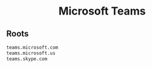 


<h1 align="center">Microsoft Teams</h1>  


## Roots


```html
teams.microsoft.com
teams.microsoft.us
teams.skype.com
```  

<br>
